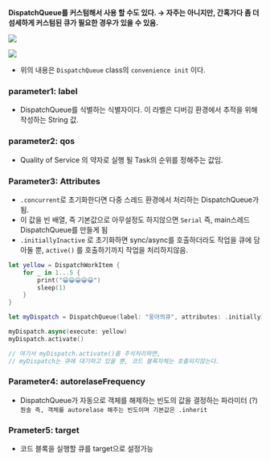 **DispatchQueue를 커스텀해서 사용 할 수도 있다.
→ 자주는 아니지만, 간혹가다 좀 더 섬세하게 커스텀된 큐가 필요한 경우가 있을 수 있음.**

![](https://hackmd.io/_uploads/ryS0T7I8n.png)

![](https://hackmd.io/_uploads/rJ526mII2.png)


- 위의 내용은 `DispatchQueue` class의 `convenience init` 이다.

### parameter1: label

- DispatchQueue를 식별하는 식별자이다. 이 라벨은 디버깅 환경에서 추적을 위해 작성하는 String 값.

### parameter2: qos

- Quality of Service 의 약자로 실행 될 Task의 순위를 정해주는 값임.

### Parameter3: Attributes

- `.concurrent`로 초기화한다면 다중 스레드 환경에서 처리하는 DispatchQueue가 됨.
- 이 값을 빈 배열, 즉 기본값으로 아무설정도 하지않으면 `Serial` 즉, main스레드 DispatchQueue를 만들게 됨
- `.initiallyInactive` 로 초기화하면 sync/async를 호출하더라도 작업을 큐에 담아둘 뿐, `active()` 를 호출하기까지 작업을 처리하지않음.

```swift
let yellow = DispatchWorkItem {
    for _ in 1...5 {
        print("😀😀😀😀😀")
        sleep(1)
    }
}

let myDispatch = DispatchQueue(label: "웅아의큐", attributes: .initiallyInactive)

myDispatch.async(execute: yellow)
myDispatch.activate()

// 여기서 myDispatch.activate()를 주석처리하면,
// myDispatch는 큐에 대기하고 있을 뿐, 코드 블록자체는 호출되지않는다.
```

### Parameter4: autorelaseFrequency

- DispatchQueue가 자동으로 객체를 해제하는 빈도의 값을 결정하는 파라미터 (?) `뭔솔
즉, 객체를 autorelase 해주는 빈도이며 기본값은 .inherit`

### Prameter5: target

- 코드 블록을 실행할 큐를 target으로 설정가능
